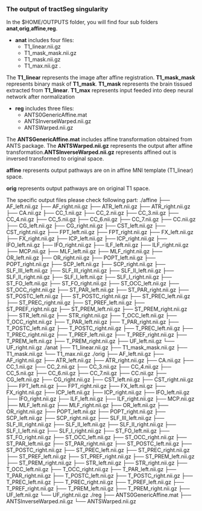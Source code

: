 ### The output of tractSeg singularity

In the $HOME/OUTPUTS folder, you will find four sub folders **anat**,**orig**,**affine**,**reg**.

- **anat** includes four files: 
  - T1_linear.nii.gz
  - T1_mask_mask.nii.gz
  - T1_mask.nii.gz
  - T1_max.nii.gz . 
  
The **T1_linear** represents the image after affine registration. **T1_mask_mask** represents binary mask of **T1_mask**. **T1_mask** represents the brain tissued extracted from **T1_linear**. **T1_max** represents input feeded into deep neural network after normalization

- **reg** includes three files:
  - ANTS0GenericAffine.mat 
  - ANTSInverseWarped.nii.gz
  - ANTSWarped.nii.gz  
  
The **ANTSGenericAffine.mat** includes affine transformation obtained from ANTS package. The **ANTSWarped.nii.gz** represents the output after affine transformation.**ANTSInverseWarped.nii.gz** represents affined out is inversed transformed to original space.

**affine** represents output pathways are on in affine MNI template (T1_linear) space.

**orig** represents output pathways are on original T1 space.

The specific output files please check following part:
./affine
├── AF_left.nii.gz
├── AF_right.nii.gz
├── ATR_left.nii.gz
├── ATR_right.nii.gz
├── CA.nii.gz
├── CC_1.nii.gz
├── CC_2.nii.gz
├── CC_3.nii.gz
├── CC_4.nii.gz
├── CC_5.nii.gz
├── CC_6.nii.gz
├── CC_7.nii.gz
├── CC.nii.gz
├── CG_left.nii.gz
├── CG_right.nii.gz
├── CST_left.nii.gz
├── CST_right.nii.gz
├── FPT_left.nii.gz
├── FPT_right.nii.gz
├── FX_left.nii.gz
├── FX_right.nii.gz
├── ICP_left.nii.gz
├── ICP_right.nii.gz
├── IFO_left.nii.gz
├── IFO_right.nii.gz
├── ILF_left.nii.gz
├── ILF_right.nii.gz
├── MCP.nii.gz
├── MLF_left.nii.gz
├── MLF_right.nii.gz
├── OR_left.nii.gz
├── OR_right.nii.gz
├── POPT_left.nii.gz
├── POPT_right.nii.gz
├── SCP_left.nii.gz
├── SCP_right.nii.gz
├── SLF_III_left.nii.gz
├── SLF_III_right.nii.gz
├── SLF_II_left.nii.gz
├── SLF_II_right.nii.gz
├── SLF_I_left.nii.gz
├── SLF_I_right.nii.gz
├── ST_FO_left.nii.gz
├── ST_FO_right.nii.gz
├── ST_OCC_left.nii.gz
├── ST_OCC_right.nii.gz
├── ST_PAR_left.nii.gz
├── ST_PAR_right.nii.gz
├── ST_POSTC_left.nii.gz
├── ST_POSTC_right.nii.gz
├── ST_PREC_left.nii.gz
├── ST_PREC_right.nii.gz
├── ST_PREF_left.nii.gz
├── ST_PREF_right.nii.gz
├── ST_PREM_left.nii.gz
├── ST_PREM_right.nii.gz
├── STR_left.nii.gz
├── STR_right.nii.gz
├── T_OCC_left.nii.gz
├── T_OCC_right.nii.gz
├── T_PAR_left.nii.gz
├── T_PAR_right.nii.gz
├── T_POSTC_left.nii.gz
├── T_POSTC_right.nii.gz
├── T_PREC_left.nii.gz
├── T_PREC_right.nii.gz
├── T_PREF_left.nii.gz
├── T_PREF_right.nii.gz
├── T_PREM_left.nii.gz
├── T_PREM_right.nii.gz
├── UF_left.nii.gz
└── UF_right.nii.gz
./anat
├── T1_linear.nii.gz
├── T1_mask_mask.nii.gz
├── T1_mask.nii.gz
└── T1_max.nii.gz
./orig
├── AF_left.nii.gz
├── AF_right.nii.gz
├── ATR_left.nii.gz
├── ATR_right.nii.gz
├── CA.nii.gz
├── CC_1.nii.gz
├── CC_2.nii.gz
├── CC_3.nii.gz
├── CC_4.nii.gz
├── CC_5.nii.gz
├── CC_6.nii.gz
├── CC_7.nii.gz
├── CC.nii.gz
├── CG_left.nii.gz
├── CG_right.nii.gz
├── CST_left.nii.gz
├── CST_right.nii.gz
├── FPT_left.nii.gz
├── FPT_right.nii.gz
├── FX_left.nii.gz
├── FX_right.nii.gz
├── ICP_left.nii.gz
├── ICP_right.nii.gz
├── IFO_left.nii.gz
├── IFO_right.nii.gz
├── ILF_left.nii.gz
├── ILF_right.nii.gz
├── MCP.nii.gz
├── MLF_left.nii.gz
├── MLF_right.nii.gz
├── OR_left.nii.gz
├── OR_right.nii.gz
├── POPT_left.nii.gz
├── POPT_right.nii.gz
├── SCP_left.nii.gz
├── SCP_right.nii.gz
├── SLF_III_left.nii.gz
├── SLF_III_right.nii.gz
├── SLF_II_left.nii.gz
├── SLF_II_right.nii.gz
├── SLF_I_left.nii.gz
├── SLF_I_right.nii.gz
├── ST_FO_left.nii.gz
├── ST_FO_right.nii.gz
├── ST_OCC_left.nii.gz
├── ST_OCC_right.nii.gz
├── ST_PAR_left.nii.gz
├── ST_PAR_right.nii.gz
├── ST_POSTC_left.nii.gz
├── ST_POSTC_right.nii.gz
├── ST_PREC_left.nii.gz
├── ST_PREC_right.nii.gz
├── ST_PREF_left.nii.gz
├── ST_PREF_right.nii.gz
├── ST_PREM_left.nii.gz
├── ST_PREM_right.nii.gz
├── STR_left.nii.gz
├── STR_right.nii.gz
├── T_OCC_left.nii.gz
├── T_OCC_right.nii.gz
├── T_PAR_left.nii.gz
├── T_PAR_right.nii.gz
├── T_POSTC_left.nii.gz
├── T_POSTC_right.nii.gz
├── T_PREC_left.nii.gz
├── T_PREC_right.nii.gz
├── T_PREF_left.nii.gz
├── T_PREF_right.nii.gz
├── T_PREM_left.nii.gz
├── T_PREM_right.nii.gz
├── UF_left.nii.gz
└── UF_right.nii.gz
./reg
├── ANTS0GenericAffine.mat
├── ANTSInverseWarped.nii.gz
└── ANTSWarped.nii.gz
  